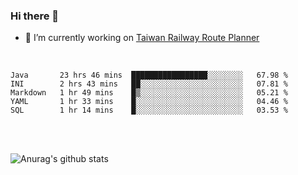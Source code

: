 ### Hi there 👋

- 🔭 I’m currently working on [Taiwan Railway Route Planner](https://github.com/Taiwan-Railway-Route-Planner)

<br/>

<!--START_SECTION:waka-->
```text
Java       23 hrs 46 mins  █████████████████░░░░░░░░   67.98 % 
INI        2 hrs 43 mins   ██░░░░░░░░░░░░░░░░░░░░░░░   07.81 % 
Markdown   1 hr 49 mins    █▒░░░░░░░░░░░░░░░░░░░░░░░   05.21 % 
YAML       1 hr 33 mins    █░░░░░░░░░░░░░░░░░░░░░░░░   04.46 % 
SQL        1 hr 14 mins    █░░░░░░░░░░░░░░░░░░░░░░░░   03.53 % 
```
<!--END_SECTION:waka-->

<br/>
<br/>

![Anurag's github stats](https://github-readme-stats.vercel.app/api?username=DepickereSven&show_icons=true&theme=tokyonight)



<!--
**DepickereSven/DepickereSven** is a ✨ _special_ ✨ repository because its `README.md` (this file) appears on your GitHub profile.

Here are some ideas to get you started:

- 🔭 I’m currently working on ...
- 🌱 I’m currently learning ...
- 👯 I’m looking to collaborate on ...
- 🤔 I’m looking for help with ...
- 💬 Ask me about ...
- 📫 How to reach me: ...
- 😄 Pronouns: ...
- ⚡ Fun fact: ...
-->
